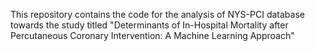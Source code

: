This repository contains the code for the analysis of NYS-PCI database towards the study titled 
"Determinants of In-Hospital Mortality after Percutaneous Coronary Intervention:  A Machine Learning Approach"
